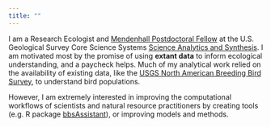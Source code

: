 ```yaml
---
title: ""
---
```


I am a Research Ecologist and [Mendenhall Postdoctoral Fellow](https://www.usgs.gov/centers/mendenhall) at the U.S. Geological Survey Core Science Systems [Science Analytics and Synthesis](https://www.usgs.gov/core-science-systems/science-analytics-and-synthesis/about). I am motivated most by the promise of using __extant data__ to inform ecological understanding, and a paycheck helps. Much of my analytical work   relied on the availability of existing data, like the [USGS North American Breeding Bird Survey](https://www.usgs.gov/centers/pwrc/science/north-american-breeding-bird-survey), to understand bird populations. 

However, I am extremely interested in improving the computational workflows of scientists and natural resource practitioners by creating tools (e.g. R package [bbsAssistant](github.com/trashbirdecology/bbsassistant)), or improving models and methods. 

